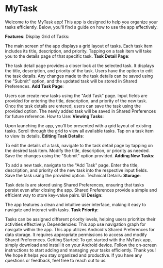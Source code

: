# MyTask

Welcome to the MyTask app! This app is designed to help you organize your tasks efficiently. Below, you'll find a guide on how to use the app effectively.

**Features**:
Display Grid of Tasks:

The main screen of the app displays a grid layout of tasks.
Each task item includes its title, description, and priority.
Tapping on a task item will take you to the details page of that specific task.
**Task Detail Page**:

The task detail page provides a closer look at the selected task.
It displays the title, description, and priority of the task.
Users have the option to edit the task details.
Any changes made to the task details can be saved using the "Submit" option, and the updated task will be stored in Shared Preferences.
**Add Task Page**:

Users can create new tasks using the "Add Task" page.
Input fields are provided for entering the title, description, and priority of the new task.
Once the task details are entered, users can save the task using the provided option.
The newly added task will be saved in Shared Preferences for future reference.
How to Use:
**Viewing Tasks**:

Upon launching the app, you'll be presented with a grid layout of existing tasks.
Scroll through the grid to view all available tasks.
Tap on a task item to view its details.
**Editing Task Details**:

To edit the details of a task, navigate to the task detail page by tapping on the desired task item.
Modify the title, description, or priority as needed.
Save the changes using the "Submit" option provided.
**Adding New Tasks**:

To add a new task, navigate to the "Add Task" page.
Enter the title, description, and priority of the new task into the respective input fields.
Save the task using the provided option.
Technical Details:
**Storage**:

Task details are stored using Shared Preferences, ensuring that tasks persist even after closing the app.
Shared Preferences provide a simple and efficient way to store key-value pairs.
**UI Design**:

The app features a clean and intuitive user interface, making it easy to navigate and interact with tasks.
**Task Priority**:

Tasks can be assigned different priority levels, helping users prioritize their activities effectively.
Dependencies:
This app use navigation graph for navigate within the app.
This app utilizes Android's Shared Preferences for data storage.
It requires appropriate permissions to access and modify Shared Preferences.
Getting Started:
To get started with the MyTask app, simply download and install it on your Android device.
Follow the on-screen instructions to start adding and managing your tasks efficiently.
Thank you! We hope it helps you stay organized and productive. If you have any questions or feedback, feel free to reach out to us.
